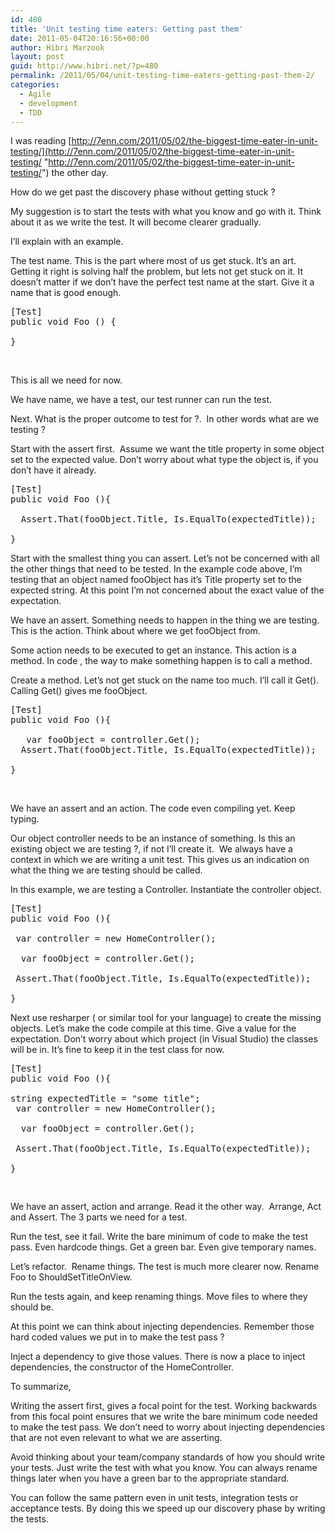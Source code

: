 ```yaml
---
id: 480
title: 'Unit testing time eaters: Getting past them'
date: 2011-05-04T20:16:56+00:00
author: Hibri Marzook
layout: post
guid: http://www.hibri.net/?p=480
permalink: /2011/05/04/unit-testing-time-eaters-getting-past-them-2/
categories:
  - Agile
  - development
  - TDD
---
```

I was reading [http://7enn.com/2011/05/02/the-biggest-time-eater-in-unit-testing/](http://7enn.com/2011/05/02/the-biggest-time-eater-in-unit-testing/ "http://7enn.com/2011/05/02/the-biggest-time-eater-in-unit-testing/") the other day. 

How do we get past the discovery phase without getting stuck ? 

My suggestion is to start the tests with what you know and go with it. Think about it as we write the test. It will become clearer gradually. 

I’ll explain with an example.

The test name. This is the part where most of us get stuck. It’s an art. Getting it right is solving half the problem, but lets not get stuck on it. It doesn’t matter if we don’t have the perfect test name at the start. Give it a name that is good enough. 

<pre class="csharpcode">[Test]
<span class="kwrd">public</span> <span class="kwrd">void</span> Foo () {

}</pre>

&nbsp;

This is all we need for now. 

We have name, we have a test, our test runner can run the test.

Next. What is the proper outcome to test for ?.&nbsp; In other words what are we testing ?

Start with the assert first.&nbsp; Assume we want the title property in some object set to the expected value. Don’t worry about what type the object is, if you don’t have it already.

<pre class="csharpcode">[Test]
<span class="kwrd">public</span> <span class="kwrd">void</span> Foo (){

  Assert.That(fooObject.Title, Is.EqualTo(expectedTitle));

}</pre>



Start with the smallest thing you can assert. Let’s not be concerned with all the other things that need to be tested. In the example code above, I’m testing that an object named fooObject has it’s Title property set to the expected string. At this point I’m not concerned about the exact value of the expectation.

We have an assert. Something needs to happen in the thing we are testing. This is the action. Think about where we get fooObject from.

Some action needs to be executed to get an instance. This action is a method. In code , the way to make something happen is to call a method.

Create a method. Let’s not get stuck on the name too much. I’ll call it Get(). Calling Get() gives me fooObject.

<pre class="csharpcode">[Test]
<span class="kwrd">public</span> <span class="kwrd">void</span> Foo (){

   var fooObject = controller.Get();  
  Assert.That(fooObject.Title, Is.EqualTo(expectedTitle));

}</pre>

&nbsp;

We have an assert and an action. The code even compiling yet. Keep typing.

Our object controller needs to be an instance of something. Is this an existing object we are testing ?, if not I’ll create it.&nbsp; We always have a context in which we are writing a unit test. This gives us an indication on what the thing we are testing should be called. 

In this example, we are testing a Controller. Instantiate the controller object.

<pre class="csharpcode">[Test]
<span class="kwrd">public</span> <span class="kwrd">void</span> Foo (){

 var controller = <span class="kwrd">new</span> HomeController();

  var fooObject = controller.Get();  
 
 Assert.That(fooObject.Title, Is.EqualTo(expectedTitle));

}</pre>



Next use resharper ( or similar tool for your language) to create the missing objects. Let’s make the code compile at this time. Give a value for the expectation. Don’t worry about which project (in Visual Studio) the classes will be in. It’s fine to keep it in the test class for now.

<pre class="csharpcode">[Test]
<span class="kwrd">public</span> <span class="kwrd">void</span> Foo (){

<span class="kwrd">string</span> expectedTitle = <span class="str">"some title"</span>;
 var controller = <span class="kwrd">new</span> HomeController();

  var fooObject = controller.Get();  
 
 Assert.That(fooObject.Title, Is.EqualTo(expectedTitle));

}</pre>

<pre class="csharpcode">&nbsp;</pre>

We have an assert, action and arrange. Read it the other way.&nbsp; Arrange, Act and Assert. The 3 parts we need for a test.

Run the test, see it fail. Write the bare minimum of code to make the test pass. Even hardcode things. Get a green bar. Even give temporary names. 

Let’s refactor.&nbsp; Rename things. The test is much more clearer now. Rename Foo to ShouldSetTitleOnView.&nbsp; 

Run the tests again, and keep renaming things. Move files to where they should be.

At this point we can think about injecting dependencies. Remember those hard coded values we put in to make the test pass ? 

Inject a dependency to give those values. There is now a place to inject dependencies, the constructor of the HomeController. 

To summarize,

Writing the assert first, gives a focal point for the test. Working backwards from this focal point ensures that we write the bare minimum code needed to make the test pass. We don’t need to worry about injecting dependencies that are not even relevant to what we are asserting.

Avoid thinking about your team/company standards of how you should write your tests. Just write the test with what you know. You can always rename things later when you have a green bar to the appropriate standard.

You can follow the same pattern even in unit tests, integration tests or acceptance tests. By doing this we speed up our discovery phase by writing the tests. 

&nbsp;

&nbsp;

&nbsp;

&nbsp;
